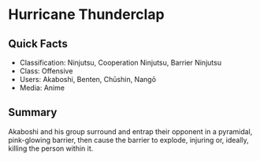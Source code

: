 # Hurricane Thunderclap

## Quick Facts
- Classification: Ninjutsu, Cooperation Ninjutsu, Barrier Ninjutsu
- Class: Offensive
- Users: Akaboshi, Benten, Chūshin, Nangō
- Media: Anime

## Summary
Akaboshi and his group surround and entrap their opponent in a pyramidal, pink-glowing barrier, then cause the barrier to explode, injuring or, ideally, killing the person within it.
